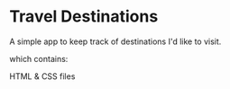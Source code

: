 # Travel Destinations

A simple app to keep track of destinations I'd like to visit.

which contains:

HTML & CSS files
